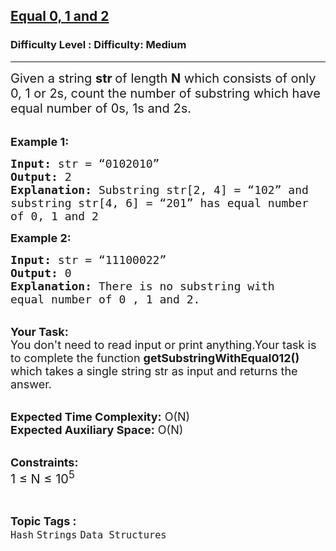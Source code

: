 <h2><a href="https://www.geeksforgeeks.org/problems/equal-0-1-and-23208/1?page=6&difficulty=Medium&status=unsolved,attempted&sortBy=accuracy">Equal 0, 1 and 2</a></h2><h3>Difficulty Level : Difficulty: Medium</h3><hr><div class="problems_problem_content__Xm_eO"><p><span style="font-size:20px">Given a string <strong>str </strong>of length <strong>N</strong> which consists of only 0, 1 or 2s, count the number of substring which have equal number of 0s, 1s and 2s.</span><br>
&nbsp;</p>

<p><span style="font-size:18px"><strong>Example 1:</strong></span></p>

<pre><span style="font-size:18px"><strong>Input:</strong> str = “0102010”</span><span style="font-size:18px">
<strong>Output:</strong> 2
<strong>Explanation:</strong> Substring str[2, 4] = “102” and
substring str[4, 6] = “201” has equal number
of 0, 1 and 2 
</span></pre>

<p><span style="font-size:18px"><strong>Example 2:</strong></span></p>

<pre><span style="font-size:18px"><strong>Input:</strong> str = “11100022”
<strong>Output:</strong> 0
<strong>Explanation: </strong>There is no substring with
equal number of 0 , 1 and 2.</span></pre>

<p><br>
<span style="font-size:18px"><strong>Your Task:&nbsp;&nbsp;</strong><br>
You don't need to read input or print anything.</span><span style="font-size:18px">Your task is to complete the function&nbsp;<strong>getSubstringWithEqual012()</strong> which takes a single string str as input and returns the answer.</span></p>

<p><br>
<span style="font-size:18px"><strong>Expected Time Complexity:</strong>&nbsp;O(N)<br>
<strong>Expected Auxiliary Space:</strong>&nbsp;O(N)</span></p>

<p><br>
<span style="font-size:18px"><strong>Constraints:</strong></span><br>
<span style="font-size:20px">1 ≤ N&nbsp;≤ 10<sup>5</sup></span></p>
</div><br><p><span style=font-size:18px><strong>Topic Tags : </strong><br><code>Hash</code>&nbsp;<code>Strings</code>&nbsp;<code>Data Structures</code>&nbsp;